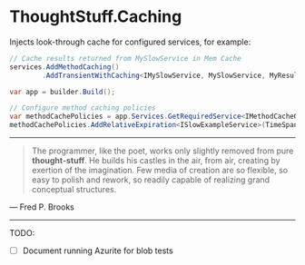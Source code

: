 # ThoughtStuff.Caching

Injects look-through cache for configured services, for example:

```cs
// Cache results returned from MySlowService in Mem Cache
services.AddMethodCaching()
        .AddTransientWithCaching<IMySlowService, MySlowService, MyResult>();

var app = builder.Build();

// Configure method caching policies
var methodCachePolicies = app.Services.GetRequiredService<IMethodCacheOptionsLookup>();
methodCachePolicies.AddRelativeExpiration<ISlowExampleService>(TimeSpan.FromSeconds(30));
```

---

> The programmer, like the poet, works only slightly removed from pure **thought-stuff**. 
> He builds his castles in the air, from air, creating by exertion of the imagination. 
> Few media of creation are so flexible, so easy to polish and rework, 
> so readily capable of realizing grand conceptual structures.

&mdash; Fred P. Brooks

---

TODO: 

- [ ] Document running Azurite for blob tests
